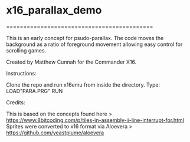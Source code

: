 # x16_parallax_demo
===========================================

This is an early concept for psudo-parallax. The code moves the background as a ratio of foreground movement
allowing easy control for scrolling games.

Created by Matthew Cunnah for the Commander X16.

Instructions:

Clone the repo and run x16emu from inside the directory.
Type: LOAD"PARA.PRG"
      RUN
      

Credits:

This is based on the concepts found here > https://www.8bitcoding.com/p/tiles-in-assembly-ii-line-interrupt-for.html
Sprites were converted to x16 format via Aloevera > https://github.com/yeastplume/aloevera

